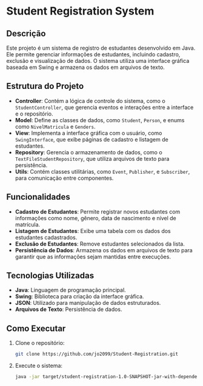 
# Student Registration System

## Descrição
Este projeto é um sistema de registro de estudantes desenvolvido em Java. Ele permite gerenciar informações de estudantes, incluindo cadastro, exclusão e visualização de dados. O sistema utiliza uma interface gráfica baseada em Swing e armazena os dados em arquivos de texto.

## Estrutura do Projeto
- **Controller**: Contém a lógica de controle do sistema, como o `StudentController`, que gerencia eventos e interações entre a interface e o repositório.
- **Model**: Define as classes de dados, como `Student`, `Person`, e enums como `NivelMatricula` e `Genders`.
- **View**: Implementa a interface gráfica com o usuário, como `SwingInterface`, que exibe páginas de cadastro e listagem de estudantes.
- **Repository**: Gerencia o armazenamento de dados, como o `TextFileStudentRepository`, que utiliza arquivos de texto para persistência.
- **Utils**: Contém classes utilitárias, como `Event`, `Publisher`, e `Subscriber`, para comunicação entre componentes.

## Funcionalidades
- **Cadastro de Estudantes**: Permite registrar novos estudantes com informações como nome, gênero, data de nascimento e nível de matrícula.
- **Listagem de Estudantes**: Exibe uma tabela com os dados dos estudantes cadastrados.
- **Exclusão de Estudantes**: Remove estudantes selecionados da lista.
- **Persistência de Dados**: Armazena os dados em arquivos de texto para garantir que as informações sejam mantidas entre execuções.

## Tecnologias Utilizadas
- **Java**: Linguagem de programação principal.
- **Swing**: Biblioteca para criação da interface gráfica.
- **JSON**: Utilizado para manipulação de dados estruturados.
- **Arquivos de Texto**: Persistência de dados.

## Como Executar
1. Clone o repositório:
   ```bash
   git clone https://github.com/jo2099/Student-Registration.git
   ```
2. Execute o sistema:
   ```bash
   java -jar target/student-registration-1.0-SNAPSHOT-jar-with-dependencies.jar

